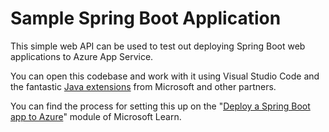 # Sample Spring Boot Application

This simple web API can be used to test out deploying Spring Boot web applications to Azure App Service.

You can open this codebase and work with it using Visual Studio Code and the fantastic [Java extensions](https://code.visualstudio.com/docs/languages/java) from Microsoft and other partners.

You can find the process for setting this up on the "[Deploy a Spring Boot app to Azure](https://docs.microsoft.com/learn/modules/deploy-java-spring-boot-app-service-mysql/)" module of Microsoft Learn.